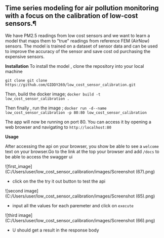 ## Time series modeling for air pollution monitoring with a focus on the calibration of low-cost sensors.¶

We have PM2.5 readings from low cost sensors and we want to learn a model that maps them to "true" readings from reference FEM (AirNow) sensors.
The model is trained on a dataset of sensor data and can be used to improve the accuracy of the sensor and save cost od purchasing the expensive sensors.


**Installation**
To install the model , clone the repository into your local machine

`git clone git clone https://github.com/GIDDY269/low_cost_sensor_calibration.git`

Then, build the docker image;
`docker build -t low_cost_sensor_calibration .`

Then finally , run the image ;
`docker run -d--name low_cost_sensor_calibration -p 80:80 low_cost_sensor_calibration`

The app will now be running on port 80. You can access it by opening a web browser and navigating to `http://localhost:80`

**Usage**

After accessing the api on your browser, you show be able to see a `welcome` text on your browser.Go to the link at the top your browser and add `/docs` to be able to access the swagger ui

![first_image](C:/Users/user/low_cost_sensor_calibration/images/Screenshot (67).png)

* click on the the try it out button to test the api

![second image](C:/Users/user/low_cost_sensor_calibration/images/Screenshot (65).png)

* input all the values for each paremeter and click on `execute`

![third image](C:/Users/user/low_cost_sensor_calibration/images/Screenshot (66).png)

* U should get a result in the response body



